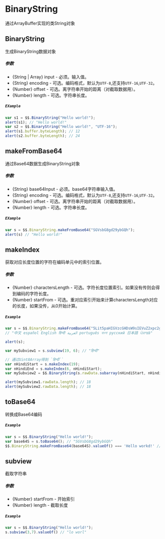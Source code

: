 # BinaryString
通过ArrayBuffer实现的类String对象

## BinaryString
生成BinaryString数据对象

##### 参数
* {String | Array} input - 必须。输入值。
* {String} encoding - 可选。编码格式，默认为`UTF-8`,还支持`UTF-16`,`UTF-32`。
* {Number} offset - 可选。离字符串开始的距离（对截取数据用）。
* {Number} length - 可选。字符串长度。

##### `EXample`
```javascript
var s1 = $$.BinaryString("Hello world!");
alert(s1); // "Hello world!"
var s2 = $$.BinaryString("Hello world!", "UTF-16");
alert(s1.buffer.byteLength); // 12
alert(s2.buffer.byteLength); // 24
```
## makeFromBase64
通过Base64数据生成BinaryString对象

##### 参数
* {String} base64Input - 必须。base64字符串输入值。
* {String} encoding - 可选。编码格式，默认为`UTF-8`,还支持`UTF-16`,`UTF-32`。
* {Number} offset - 可选。离字符串开始的距离（对截取数据用）。
* {Number} length - 可选。字符串长度。

##### `EXample`
```javascript
var s = $$.BinaryString.makeFromBase64("SGVsbG8gd29ybGQh");
alert(s) // "Hello world!"
```

## makeIndex
获取对应长度位置的字符在编码单元中的索引位置。

##### 参数
* {Number} charactersLength - 可选。字符长度位置索引。如果没有传则会得到编码的字符长度。
* {Number} startFrom - 可选。重对应索引开始来计算charactersLength对应的长度，如果没传，从0开始计算。

##### `Example`
```javascript
var s = $$.BinaryString.makeFromBase64("5Lit5paHIGVzcGHDsW9sIEVuZ2xpc2gg4KS54KS/4KSo4KWN4KSm4KWAINin2YTYudix2KjZitipIHBvcnR1Z3XDqnMg4Kas4Ka+4KaC4Kay4Ka+INGA0YPRgdGB0LrQuNC5IOaXpeacrOiqniDgqKrgqbDgqJzgqL7gqKzgqY==");
// "中文 español English हिन्दी العربية português বাংলা русский 日本語 ਪੰਜਾਬà"

alert(s);

var mySubview1 = s.subview(19, 6); // "हिन्दी"

// 通过Uint8Array得到 `हिन्दी``
var nHindiStart = s.makeIndex(19);
var nHindiEnd = s.makeIndex(6, nHindiStart);
var mySubview2 = $$.BinaryString(s.rawData.subarray(nHindiStart, nHindiEnd), "UTF-8");

alert(mySubview1.rawData.length); // 18
alert(mySubview2.rawData.length); // 18
```

## toBase64
转换成Base64编码

##### `Example`
```javascript
var s = $$.BinaryString("Hello world!");
var base64S = s.toBase64(); // "SGVsbG8gd29ybGQh"
$$.BinaryString.makeFromBase64(base64S).valueOf() === 'Hello workd!' // true
```

## subview
截取字符串

##### 参数
- {Number} startFrom - 开始索引
- {Number} length - 截取长度

##### `Example`
```javascript
var s = $$.BinaryString("Hello world!");
s.subview(3,7).valueOf() // "lo worl"
```